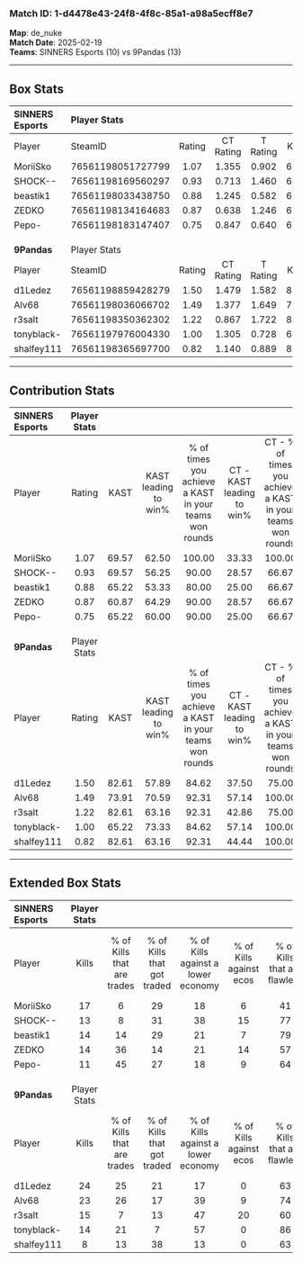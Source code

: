 ### Match ID: 1-d4478e43-24f8-4f8c-85a1-a98a5ecff8e7  
**Map**: de_nuke  
**Match Date**: 2025-02-19  
**Teams**: SINNERS Esports (10) vs 9Pandas (13)  

---  

## Box Stats  

| **SINNERS Esports** | Player Stats      |        |           |          |       |      |       |         |        |      |     |
| :- | :- | :-: | :-: | :-: | :-: | :-: | :-: | :-: | :-: | :-: | :-: |
| Player              | SteamID           | Rating | CT Rating | T Rating | KAST  | ADR  | Kills | Assists | Deaths | K/D  | HS% |
| MoriiSko            | 76561198051727799 |  1.07  |   1.355   |  0.902   | 69.57 | 79.3 |  17   |    0    |   17   | 1.00 | 47  |
| SHOCK--             | 76561198169560297 |  0.93  |   0.713   |  1.460   | 69.57 | 67.7 |  13   |    6    |   16   | 0.81 | 69  |
| beastik1            | 76561198033438750 |  0.88  |   1.245   |  0.582   | 65.22 | 83.7 |  14   |    3    |   20   | 0.70 | 35  |
| ZEDKO               | 76561198134164683 |  0.87  |   0.638   |  1.246   | 60.87 | 53.3 |  14   |    4    |   15   | 0.93 | 42  |
| Pepo-               | 76561198183147407 |  0.75  |   0.847   |  0.640   | 65.22 | 45.8 |  11   |    5    |   16   | 0.69 | 18  |
|                     |                   |        |           |          |       |      |       |         |        |      |     |
|                     |                   |        |           |          |       |      |       |         |        |      |     |
|                     |                   |        |           |          |       |      |       |         |        |      |     |
| **9Pandas**         | Player Stats      |        |           |          |       |      |       |         |        |      |     |
| Player              | SteamID           | Rating | CT Rating | T Rating | KAST  | ADR  | Kills | Assists | Deaths | K/D  | HS% |
| d1Ledez             | 76561198859428279 |  1.50  |   1.479   |  1.582   | 82.61 | 93.3 |  24   |    1    |   16   | 1.50 | 79  |
| Alv68               | 76561198036066702 |  1.49  |   1.377   |  1.649   | 73.91 | 92.0 |  23   |    3    |   12   | 1.92 | 47  |
| r3salt              | 76561198350362302 |  1.22  |   0.867   |  1.722   | 82.61 | 83.4 |  15   |    5    |   13   | 1.15 | 66  |
| tonyblack-          | 76561197976004330 |  1.00  |   1.305   |  0.728   | 65.22 | 72.6 |  14   |    2    |   13   | 1.08 | 64  |
| shalfey111          | 76561198365697700 |  0.82  |   1.140   |  0.889   | 82.61 | 53.6 |   8   |    8    |   15   | 0.53 | 50  |
---  

## Contribution Stats  

| **SINNERS Esports** | Player Stats |       |                      |                                                        |                           |                                                             |                          |                                                            |
| :- | :-: | :-: | :-: | :-: | :-: | :-: | :-: | :-: |
| Player              |    Rating    | KAST  | KAST leading to win% | % of times you achieve a KAST in your teams won rounds | CT - KAST leading to win% | CT - % of times you achieve a KAST in your teams won rounds | T - KAST leading to win% | T - % of times you achieve a KAST in your teams won rounds |
| MoriiSko            |     1.07     | 69.57 |        62.50         |                         100.00                         |           33.33           |                           100.00                            |          100.00          |                           100.00                           |
| SHOCK--             |     0.93     | 69.57 |        56.25         |                         90.00                          |           28.57           |                            66.67                            |          77.78           |                           100.00                           |
| beastik1            |     0.88     | 65.22 |        53.33         |                         80.00                          |           25.00           |                            66.67                            |          85.71           |                           85.71                            |
| ZEDKO               |     0.87     | 60.87 |        64.29         |                         90.00                          |           28.57           |                            66.67                            |          100.00          |                           100.00                           |
| Pepo-               |     0.75     | 65.22 |        60.00         |                         90.00                          |           25.00           |                            66.67                            |          100.00          |                           100.00                           |
|                     |              |       |                      |                                                        |                           |                                                             |                          |                                                            |
|                     |              |       |                      |                                                        |                           |                                                             |                          |                                                            |
|                     |              |       |                      |                                                        |                           |                                                             |                          |                                                            |
| **9Pandas**         | Player Stats |       |                      |                                                        |                           |                                                             |                          |                                                            |
| Player              |    Rating    | KAST  | KAST leading to win% | % of times you achieve a KAST in your teams won rounds | CT - KAST leading to win% | CT - % of times you achieve a KAST in your teams won rounds | T - KAST leading to win% | T - % of times you achieve a KAST in your teams won rounds |
| d1Ledez             |     1.50     | 82.61 |        57.89         |                         84.62                          |           37.50           |                            75.00                            |          72.73           |                           88.89                            |
| Alv68               |     1.49     | 73.91 |        70.59         |                         92.31                          |           57.14           |                           100.00                            |          80.00           |                           88.89                            |
| r3salt              |     1.22     | 82.61 |        63.16         |                         92.31                          |           42.86           |                            75.00                            |          75.00           |                           100.00                           |
| tonyblack-          |     1.00     | 65.22 |        73.33         |                         84.62                          |           57.14           |                           100.00                            |          87.50           |                           77.78                            |
| shalfey111          |     0.82     | 82.61 |        63.16         |                         92.31                          |           44.44           |                           100.00                            |          80.00           |                           88.89                            |
---  

## Extended Box Stats  

| **SINNERS Esports** | Player Stats |                            |                            |                                    |                         |                              |                                 |        |                             |                                     |                          |                               |                            |
| :- | :-: | :-: | :-: | :-: | :-: | :-: | :-: | :-: | :-: | :-: | :-: | :-: | :-: |
| Player              |    Kills     | % of Kills that are trades | % of Kills that got traded | % of Kills against a lower economy | % of Kills against ecos | % of Kills that are flawless | % of Kills that are close duels | Deaths | % of Deaths that get traded | % of Deaths against a lower economy | % of Deaths against ecos | % of Deaths that are flawless | % of Deaths that are close |
| MoriiSko            |      17      |             6              |             29             |                 18                 |            6            |              41              |                6                |   17   |             18              |                 18                  |            6             |              76               |             0              |
| SHOCK--             |      13      |             8              |             31             |                 38                 |           15            |              77              |                0                |   16   |             38              |                 13                  |            6             |              75               |             6              |
| beastik1            |      14      |             14             |             29             |                 21                 |            7            |              79              |                7                |   20   |             10              |                 20                  |            10            |              55               |             10             |
| ZEDKO               |      14      |             36             |             14             |                 21                 |           14            |              57              |               14                |   15   |             20              |                 20                  |            7             |              80               |             0              |
| Pepo-               |      11      |             45             |             27             |                 18                 |            9            |              64              |                9                |   16   |              6              |                 25                  |            13            |              75               |             0              |
|                     |              |                            |                            |                                    |                         |                              |                                 |        |                             |                                     |                          |                               |                            |
|                     |              |                            |                            |                                    |                         |                              |                                 |        |                             |                                     |                          |                               |                            |
|                     |              |                            |                            |                                    |                         |                              |                                 |        |                             |                                     |                          |                               |                            |
| **9Pandas**         | Player Stats |                            |                            |                                    |                         |                              |                                 |        |                             |                                     |                          |                               |                            |
| Player              |    Kills     | % of Kills that are trades | % of Kills that got traded | % of Kills against a lower economy | % of Kills against ecos | % of Kills that are flawless | % of Kills that are close duels | Deaths | % of Deaths that get traded | % of Deaths against a lower economy | % of Deaths against ecos | % of Deaths that are flawless | % of Deaths that are close |
| d1Ledez             |      24      |             25             |             21             |                 17                 |            0            |              63              |                4                |   16   |             19              |                 38                  |            6             |              100              |             6              |
| Alv68               |      23      |             26             |             17             |                 39                 |            9            |              74              |                4                |   12   |             17              |                  8                  |            8             |              92               |             0              |
| r3salt              |      15      |             7              |             13             |                 47                 |           20            |              60              |                7                |   13   |             31              |                  8                  |            0             |              54               |             8              |
| tonyblack-          |      14      |             21             |             7              |                 57                 |            0            |              86              |                0                |   13   |              8              |                  8                  |            0             |              46               |             8              |
| shalfey111          |      8       |             13             |             38             |                 13                 |            0            |              63              |                0                |   15   |             53              |                 13                  |            0             |              47               |             13             |
